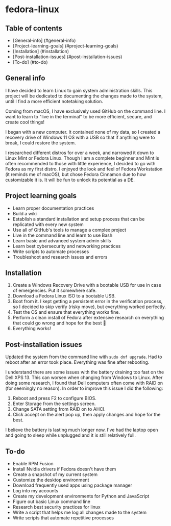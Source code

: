 # fedora-linux

## Table of contents
* [General-info] (#general-info)
* [Project-learning-goals] (#project-learning-goals)
* [Installation] (#installation)
* [Post-installation-issues] (#post-installation-issues)
* [To-do] (#to-do)
 
## General info
I have decided to learn Linux to gain system administration skills. This project will be dedicated to documenting the changes made to the system, until I find a more efficient notetaking solution. 

Coming from macOS, I have exclusively used GitHub on the command line. I want to learn to "live in the terminal" to be more efficient, secure, and create cool things!

I began with a new computer. It contained none of my data, so I created a recovery drive of Windows 11 OS with a USB so that if anything were to break, I could restore the system.

I researched different distros for over a week, and narrowed it down to Linux Mint or Fedora Linux. Though I am a complete beginner and Mint is often recommended to those with little experience, I decided to go with Fedora as my first distro. I enjoyed the look and feel of Fedora Workstation (it reminds me of macOS), but chose Fedora Cinnamon due to how customizable it is. It will be fun to unlock its potential as a DE. 

## Project learning goals
* Learn proper documentation practices
* Build a wiki
* Establish a standard installation and setup process that can be replicated with every new system
* Use all of GitHub's tools to manage a complex project
* Live in the command line and learn to use Bash
* Learn basic and advanced system admin skills
* Learn best cybersecurity and networking practices
* Write scripts to automate processes
* Troubleshoot and research issues and errors

## Installation

1. Create a Windows Recovery Drive with a bootable USB for use in case of emergencies. Put it somewhere safe.
2. Download a Fedora Linux ISO to a bootable USB. 
3. Boot from it. I kept getting a persistent error in the verification process, so I decided to skip verify (risky move), but everything worked perfectly.
4. Test the OS and ensure that everything works fine. 
5. Perform a clean install of Fedora after extensive research on everything that could go wrong and hope for the best 🫢
6. Everything works!

## Post-installation issues

Updated the system from the command line with `sudo dnf upgrade`. Had to reboot after an error took place. Everything was fine after rebooting.

I understand there are some issues with the battery draining too fast on the Dell XPS 13. This can worsen when changing from Windows to Linux. After doing some research, I found that Dell computers often come with RAID on (for seemingly no reason). In order to improve this issue I did the following: 

1. Reboot and press F2 to configure BIOS.
2. Enter Storage from the settings screen.
3. Change SATA setting from RAID on to AHCI.
4. Click accept on the alert pop up, then apply changes and hope for the best. 

I believe the battery is lasting much longer now. I've had the laptop open and going to sleep while unplugged and it is still relatively full. 

## To-do

* Enable RPM Fusion
* Install Nvidia drivers if Fedora doesn't have them
* Create a snapshot of my current system
* Customize the desktop environment
* Download frequently used apps using package manager
* Log into my accounts
* Create my development environments for Python and JavaScript
* Figure out basic Linux command line 
* Research best security practices for linux
* Write a script that helps me log all changes made to the system
* Write scripts that automate repetitive processes
